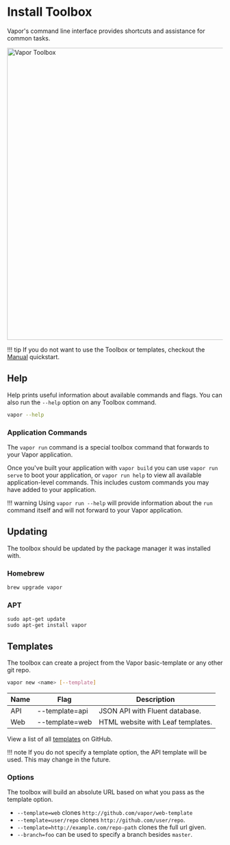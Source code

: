 # Install Toolbox

Vapor's command line interface provides shortcuts and assistance for common tasks.

<img width="682" alt="Vapor Toolbox" src="https://cloud.githubusercontent.com/assets/1342803/23553208/26af9a0e-0020-11e7-8ed5-1ce09407ae8e.png">

!!! tip
    If you do not want to use the Toolbox or templates, checkout the [Manual](manual.md) quickstart.


## Help

Help prints useful information about available commands and flags. You can also run the `--help` option on any Toolbox command.

```sh
vapor --help
```

### Application Commands

The `vapor run` command is a special toolbox command that forwards to your Vapor application.

Once you've built your application with `vapor build` you can use `vapor run serve` to boot your application, or `vapor run help` to view all available application-level commands. This includes custom commands you may have added to your application.

!!! warning
	Using `vapor run --help` will provide information about the `run` command itself and will not forward to your Vapor application.

## Updating

The toolbox should be updated by the package manager it was installed with.

### Homebrew

```sh
brew upgrade vapor
```

### APT

```
sudo apt-get update
sudo apt-get install vapor
```

## Templates

The toolbox can create a project from the Vapor basic-template or any other git repo.

```sh
vapor new <name> [--template]
```

| Name | Flag           | Description                       |
|------|----------------|-----------------------------------|
| API  | --template=api | JSON API with Fluent database.    |
| Web  | --template=web | HTML website with Leaf templates. |

View a list of all [templates](https://github.com/search?utf8=✓&q=topic%3Avapor+topic%3Atemplate&type=Repositories) on GitHub.

!!! note
    If you do not specify a template option, the API template will be used.
    This may change in the future.

### Options

The toolbox will build an absolute URL based on what you pass as the template option. 

- `--template=web` clones `http://github.com/vapor/web-template`
- `--template=user/repo` clones `http://github.com/user/repo`.
- `--template=http://example.com/repo-path` clones the full url given.
- `--branch=foo` can be used to specify a branch besides `master`.

